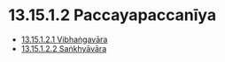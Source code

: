 # 13.15.1.2 Paccayapaccanīya

* [13.15.1.2.1 Vibhaṅgavāra](13.15.1.2/13.15.1.2.1.md)
* [13.15.1.2.2 Saṅkhyāvāra](13.15.1.2/13.15.1.2.2.md)
